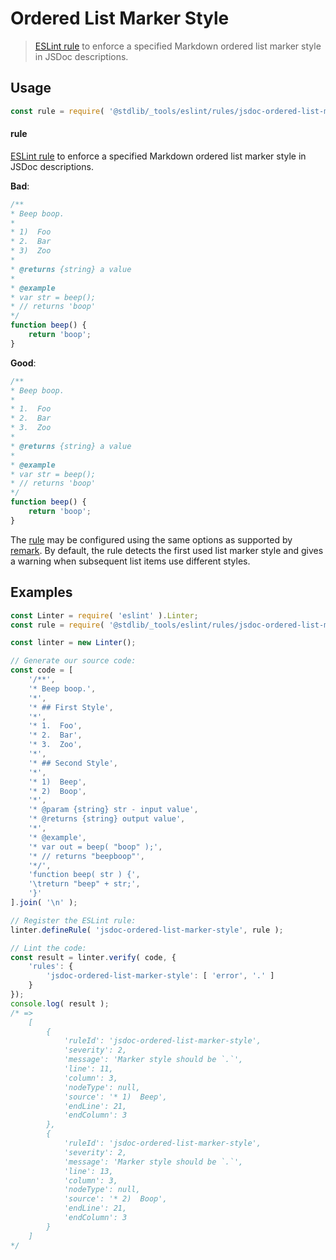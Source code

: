 <!--

@license Apache-2.0

Copyright (c) 2018 The Stdlib Authors.

Licensed under the Apache License, Version 2.0 (the "License");
you may not use this file except in compliance with the License.
You may obtain a copy of the License at

   http://www.apache.org/licenses/LICENSE-2.0

Unless required by applicable law or agreed to in writing, software
distributed under the License is distributed on an "AS IS" BASIS,
WITHOUT WARRANTIES OR CONDITIONS OF ANY KIND, either express or implied.
See the License for the specific language governing permissions and
limitations under the License.

-->

# Ordered List Marker Style

> [ESLint rule][eslint-rules] to enforce a specified Markdown ordered list marker style in JSDoc descriptions.

<section class="intro">

</section>

<!-- /.intro -->

<section class="usage">

## Usage

```javascript
const rule = require( '@stdlib/_tools/eslint/rules/jsdoc-ordered-list-marker-style' );
```

#### rule

[ESLint rule][eslint-rules] to enforce a specified Markdown ordered list marker style in JSDoc descriptions.

**Bad**:

<!-- eslint-disable stdlib/jsdoc-ordered-list-marker-style, stdlib/jsdoc-markdown-remark -->

```javascript
/**
* Beep boop.
*
* 1)  Foo
* 2.  Bar
* 3)  Zoo
*
* @returns {string} a value
*
* @example
* var str = beep();
* // returns 'boop'
*/
function beep() {
    return 'boop';
}
```

**Good**:

```javascript
/**
* Beep boop.
*
* 1.  Foo
* 2.  Bar
* 3.  Zoo
*
* @returns {string} a value
*
* @example
* var str = beep();
* // returns 'boop'
*/
function beep() {
    return 'boop';
}
```

The [rule][eslint-rules] may be configured using the same options as supported by [remark][remark-lint-ordered-list-marker-style]. By default, the rule detects the first used list marker style and gives a warning when subsequent list items use different styles.

</section>

<!-- /.usage -->

<section class="examples">

## Examples

<!-- eslint no-undef: "error" -->

```javascript
const Linter = require( 'eslint' ).Linter;
const rule = require( '@stdlib/_tools/eslint/rules/jsdoc-ordered-list-marker-style' );

const linter = new Linter();

// Generate our source code:
const code = [
    '/**',
    '* Beep boop.',
    '*',
    '* ## First Style',
    '*',
    '* 1.  Foo',
    '* 2.  Bar',
    '* 3.  Zoo',
    '*',
    '* ## Second Style',
    '*',
    '* 1)  Beep',
    '* 2)  Boop',
    '*',
    '* @param {string} str - input value',
    '* @returns {string} output value',
    '*',
    '* @example',
    '* var out = beep( "boop" );',
    '* // returns "beepboop"',
    '*/',
    'function beep( str ) {',
    '\treturn "beep" + str;',
    '}'
].join( '\n' );

// Register the ESLint rule:
linter.defineRule( 'jsdoc-ordered-list-marker-style', rule );

// Lint the code:
const result = linter.verify( code, {
    'rules': {
        'jsdoc-ordered-list-marker-style': [ 'error', '.' ]
    }
});
console.log( result );
/* =>
    [
        {
            'ruleId': 'jsdoc-ordered-list-marker-style',
            'severity': 2,
            'message': 'Marker style should be `.`',
            'line': 11,
            'column': 3,
            'nodeType': null,
            'source': '* 1)  Beep',
            'endLine': 21,
            'endColumn': 3
        },
        {
            'ruleId': 'jsdoc-ordered-list-marker-style',
            'severity': 2,
            'message': 'Marker style should be `.`',
            'line': 13,
            'column': 3,
            'nodeType': null,
            'source': '* 2)  Boop',
            'endLine': 21,
            'endColumn': 3
        }
    ]
*/
```

</section>

<!-- /.examples -->

<!-- Section for related `stdlib` packages. Do not manually edit this section, as it is automatically populated. -->

<section class="related">

</section>

<!-- /.related -->

<!-- Section for all links. Make sure to keep an empty line after the `section` element and another before the `/section` close. -->

<section class="links">

[eslint-rules]: https://eslint.org/docs/developer-guide/working-with-rules

[remark-lint-ordered-list-marker-style]: https://github.com/remarkjs/remark-lint/tree/19150d94f89f7a0d94d083417890236d11839641/packages/remark-lint-ordered-list-marker-style

</section>

<!-- /.links -->
